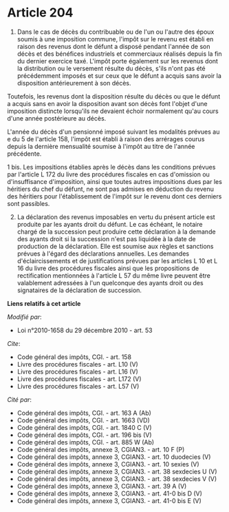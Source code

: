 # Article 204

1. Dans le cas de décès du contribuable ou de l'un ou l'autre des époux soumis à une imposition commune, l'impôt sur le
revenu est établi en raison des revenus dont le défunt a disposé pendant l'année de son décès et des bénéfices industriels et
commerciaux réalisés depuis la fin du dernier exercice taxé. L'impôt porte également sur les revenus dont la distribution ou
le versement résulte du décès, s'ils n'ont pas été précédemment imposés et sur ceux que le défunt a acquis sans avoir la
disposition antérieurement à son décès. 

Toutefois, les revenus dont la disposition résulte du décès ou que le défunt a acquis sans en avoir la disposition avant son
décès font l'objet d'une imposition distincte lorsqu'ils ne devaient échoir normalement qu'au cours d'une année postérieure
au décès. 

L'année du décès d'un pensionné imposé suivant les modalités prévues au e du 5 de l'article 158, l'impôt est établi à raison
des arrérages courus depuis la dernière mensualité soumise à l'impôt au titre de l'année précédente. 

1 bis. Les impositions établies après le décès dans les conditions prévues par l'article L 172 du livre des procédures
fiscales en cas d'omission ou d'insuffisance d'imposition, ainsi que toutes autres impositions dues par les héritiers du chef
du défunt, ne sont pas admises en déduction du revenu des héritiers pour l'établissement de l'impôt sur le revenu dont ces
derniers sont passibles. 

2. La déclaration des revenus imposables en vertu du présent article est produite par les ayants droit du défunt. Le cas
échéant, le notaire chargé de la succession peut produire cette déclaration à la demande des ayants droit si la succession
n'est pas liquidée à la date de production de la déclaration. Elle est soumise aux règles et sanctions prévues à l'égard des
déclarations annuelles. Les demandes d'éclaircissements et de justifications prévues par les articles L 10 et L 16 du livre
des procédures fiscales ainsi que les propositions de rectification mentionnées à l'article L 57 du même livre peuvent être
valablement adressées à l'un quelconque des ayants droit ou des signataires de la déclaration de succession.

**Liens relatifs à cet article**

_Modifié par_:

  - Loi n°2010-1658 du 29 décembre 2010 - art. 53

_Cite_:

  - Code général des impôts, CGI. - art. 158
  - Livre des procédures fiscales - art. L10 (V)
  - Livre des procédures fiscales - art. L16 (V)
  - Livre des procédures fiscales - art. L172 (V)
  - Livre des procédures fiscales - art. L57 (V)

_Cité par_:

  - Code général des impôts, CGI. - art. 163 A (Ab)
  - Code général des impôts, CGI. - art. 1663 (VD)
  - Code général des impôts, CGI. - art. 1840 C (V)
  - Code général des impôts, CGI. - art. 196 bis (V)
  - Code général des impôts, CGI. - art. 885 W (Ab)
  - Code général des impôts, annexe 3, CGIAN3. - art. 10 F (P)
  - Code général des impôts, annexe 3, CGIAN3. - art. 10 duodecies (V)
  - Code général des impôts, annexe 3, CGIAN3. - art. 10 sexies (V)
  - Code général des impôts, annexe 3, CGIAN3. - art. 38 sexdecies U (V)
  - Code général des impôts, annexe 3, CGIAN3. - art. 38 sexdecies V (V)
  - Code général des impôts, annexe 3, CGIAN3. - art. 39 A (V)
  - Code général des impôts, annexe 3, CGIAN3. - art. 41-0 bis D (V)
  - Code général des impôts, annexe 3, CGIAN3. - art. 41-0 bis E (V)
